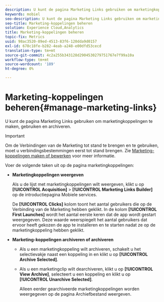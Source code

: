 ```yaml
---
description: U kunt de pagina Marketing Links gebruiken om marketingkoppelingen te maken, te gebruiken en te archiveren.
keywords: mobiel
seo-description: U kunt de pagina Marketing Links gebruiken om marketingkoppelingen te maken, te gebruiken en te archiveren.
seo-title: Marketing-koppelingen beheren
solution: Experience Cloud,Analytics
title: Marketing-koppelingen beheren
topic-fix: Metrics
uuid: 98ac3520-89ed-4513-83f6-120dda9d0157
exl-id: 678c18fe-b282-4eab-a248-e00dfd53cecd
translation-type: tm+mt
source-git-commit: 4c2a255b343128d2904530279751767e7f99a10a
workflow-type: tm+mt
source-wordcount: '189'
ht-degree: 0%

---
```


# Marketing-koppelingen beheren{#manage-marketing-links}

U kunt de pagina Marketing Links gebruiken om marketingkoppelingen te maken, gebruiken en archiveren.

>[!IMPORTANT]
>
>Om de Verbindingen van de Marketing tot stand te brengen en te gebruiken, moet u verbindingsbestemmingen eerst tot stand brengen. Zie [Marketing-koppelingen maken of bewerken](/help/using/acquisition-main/c-marketing-links-builder/t-create-edit-adobe-links/t-create-edit-adobe-links.md) voor meer informatie.

Voer de volgende taken uit op de pagina marketingkoppelingen:

* **Marketingkoppelingen weergeven**

   Als u de lijst met marketingkoppelingen wilt weergeven, klikt u op **[!UICONTROL Acquisition]** > **[!UICONTROL Marketing Links Builder]** op de introductiepagina Mobiele services.

   De **[!UICONTROL Clicks]** kolom toont het aantal gebruikers die op de Verbinding van de Marketing hebben geklikt. In de kolom **[!UICONTROL First Launches]** wordt het aantal eerste keren dat de app wordt gestart weergegeven. Deze waarde weerspiegelt het aantal gebruikers dat ervoor heeft gekozen de app te installeren en te starten nadat ze op de marketingkoppeling hebben geklikt.

* **Marketing-koppelingen archiveren of archiveren**

   * Als u een marketingkoppeling wilt archiveren, schakelt u het selectievakje naast een koppeling in en klikt u op **[!UICONTROL Archive Selected]**.
   * Als u een marketingclip wilt dearchiveren, klikt u op **[!UICONTROL View Archive]**, selecteert u een koppeling en klikt u op **[!UICONTROL Unarchive Selected]**.

      Alleen eerder gearchiveerde marketingkoppelingen worden weergegeven op de pagina Archiefbestand weergeven.

